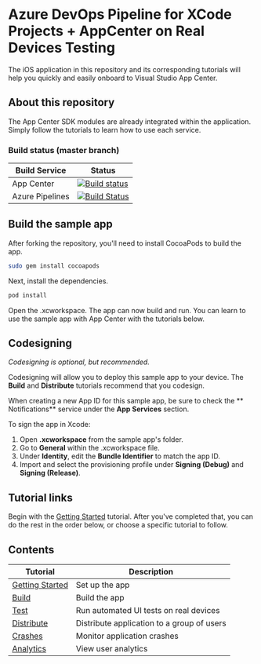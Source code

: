 # Azure DevOps Pipeline for XCode Projects + AppCenter on Real Devices Testing

The iOS application in this repository and its corresponding tutorials will help you quickly and easily onboard to Visual Studio App Center.

## About this repository

The App Center SDK modules are already integrated within the application. Simply follow the tutorials to learn how to use each service.

### Build status (master branch)

| Build Service   | Status                                                                                                                                                                                                                                                             |
| --------------- | ------------------------------------------------------------------------------------------------------------------------------------------------------------------------------------------------------------------------------------------------------------------ |
| App Center      | [![Build status](https://build.appcenter.ms/v0.1/apps/45f31a4b-96a1-4c49-9c26-b2726e00a33d/branches/master/badge)](https://appcenter.ms)                                                                                                                           |
| Azure Pipelines | [![Build Status](https://dev.azure.com/msmobilecenter/Mobile-Center/_apis/build/status/sampleapp/microsoft.appcenter-sampleapp-ios-swift?branchName=master)](https://dev.azure.com/msmobilecenter/Mobile-Center/_build/latest?definitionId=3726&branchName=master) |

## Build the sample app

After forking the repository, you'll need to install CocoaPods to build the app.

```sh
sudo gem install cocoapods
```

Next, install the dependencies.

```sh
pod install
```

Open the .xcworkspace. The app can now build and run. You can learn to use the sample app with App Center with the tutorials below.

## Codesigning

_Codesigning is optional, but recommended._

Codesigning will allow you to deploy this sample app to your device. The **Build** and **Distribute** tutorials recommend that you codesign.

When creating a new App ID for this sample app, be sure to check the **
Notifications** service under the **App Services** section.

To sign the app in Xcode:

1. Open **.xcworkspace** from the sample app's folder.
2. Go to **General** within the .xcworkspace file.
3. Under **Identity**, edit the **Bundle Identifier** to match the app ID.
4. Import and select the provisioning profile under **Signing (Debug)** and **Signing (Release)**.

## Tutorial links

Begin with the [Getting Started](https://docs.microsoft.com/en-us/mobile-center/quickstarts/ios/getting-started) tutorial. After you've completed that, you can do the rest in the order below, or choose a specific tutorial to follow.

## Contents

| Tutorial                                                                                      | Description                                |
| --------------------------------------------------------------------------------------------- | ------------------------------------------ |
| [Getting Started](https://docs.microsoft.com/en-us/appcenter/quickstarts/ios/getting-started) | Set up the app                             |
| [Build](https://docs.microsoft.com/en-us/appcenter/quickstarts/ios/build)                     | Build the app                              |
| [Test](https://docs.microsoft.com/en-us/appcenter/quickstarts/ios/test)                       | Run automated UI tests on real devices     |
| [Distribute](https://docs.microsoft.com/en-us/appcenter/quickstarts/ios/distribute)           | Distribute application to a group of users |
| [Crashes](https://docs.microsoft.com/en-us/appcenter/quickstarts/ios/crashes)                 | Monitor application crashes                |
| [Analytics](https://docs.microsoft.com/en-us/appcenter/quickstarts/ios/analytics)             | View user analytics                        |
